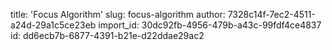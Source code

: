 title: 'Focus Algorithm'
slug: focus-algorithm
author: 7328c14f-7ec2-4511-a24d-29a1c5ce23eb
import_id: 30dc92fb-4956-479b-a43c-99fdf4ce4837
id: dd6ecb7b-6877-4391-b21e-d22ddae29ac2
